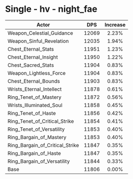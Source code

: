 # Single - hv - night_fae
| Actor | DPS | Increase |
|---|:---:|:---:|
|Weapon_Celestial_Guidance|12069|2.23%|
|Weapon_Sinful_Revelation|12035|1.94%|
|Chest_Eternal_Stats|11951|1.23%|
|Chest_Eternal_Insight|11950|1.22%|
|Chest_Sacred_Stats|11904|0.83%|
|Weapon_Lightless_Force|11904|0.83%|
|Chest_Eternal_Bounds|11903|0.83%|
|Wrists_Eternal_Intellect|11878|0.61%|
|Ring_Tenet_of_Mastery|11872|0.56%|
|Wrists_Illuminated_Soul|11858|0.45%|
|Ring_Tenet_of_Haste|11856|0.42%|
|Ring_Tenet_of_Critical_Strike|11854|0.41%|
|Ring_Tenet_of_Versatility|11853|0.40%|
|Ring_Bargain_of_Mastery|11853|0.40%|
|Ring_Bargain_of_Critical_Strike|11847|0.35%|
|Ring_Bargain_of_Haste|11847|0.35%|
|Ring_Bargain_of_Versatility|11844|0.33%|
|Base|11806|0.00%|
